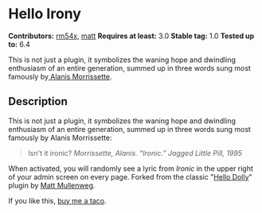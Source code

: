 # Hello Irony

**Contributors:** [rm54x](https://profiles.wordpress.org/rm54x/), [matt](https://profiles.wordpress.org/matt/)
**Requires at least:** 3.0
**Stable tag:** 1.0
**Tested up to:** 6.4
  
This is not just a plugin, it symbolizes the waning hope and dwindling enthusiasm of an entire generation, summed up in three words sung most famously by[ Alanis Morrissette](https://copyblogger.com/did-alanis-morissette-get-irony-right/).
## Description
This is not just a plugin, it symbolizes the waning hope and dwindling enthusiasm of an entire generation, summed up in three words sung most famously by Alanis Morrissette: 

> Isn't it ironic?
> <cite>Morrissette, Alanis. “Ironic.” Jagged Little Pill, 1995</cite>

When activated, you will randomly see a lyric from <cite>Ironic</cite> in the upper right of your admin screen on every page. Forked from the classic "[Hello Dolly](https://wordpress.org/plugins/hello-dolly/)" plugin by [Matt Mullenweg](https://profiles.wordpress.org/matt/).

If you like this, [buy me a taco](https://www.buymeacoffee.com/rmoore.dev).